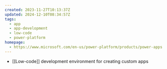 ```yaml
---
created: 2023-11-27T10:13:37Z
updated: 2024-12-10T08:34:57Z
tags:
  - app
  - app-development
  - low-code
  - power-platform
homepage:
  - https://www.microsoft.com/en-us/power-platform/products/power-apps
---
```

- [[Low-code]] development environment for creating custom apps
